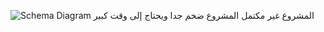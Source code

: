 ![Schema Diagram](https://github.com/user-attachments/assets/064f9b73-c661-45ed-b6fd-b25dc587036f)
المشروع غير مكتمل
المشروع ضخم جدا ويحتاج إلى وقت كبير

